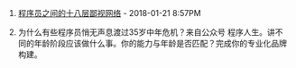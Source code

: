 1. [程序员之间的十八层鄙视网络](http://www.techug.com/post/programmer-look-down-upon-network.html) - 2018-01-21 8:57PM

2. 为什么有些程序员悄无声息渡过35岁中年危机？来自公众号 程序人生。讲不同的年龄阶段应该做什么事。你的能力与年龄是否匹配？完成你的专业化品牌构建。